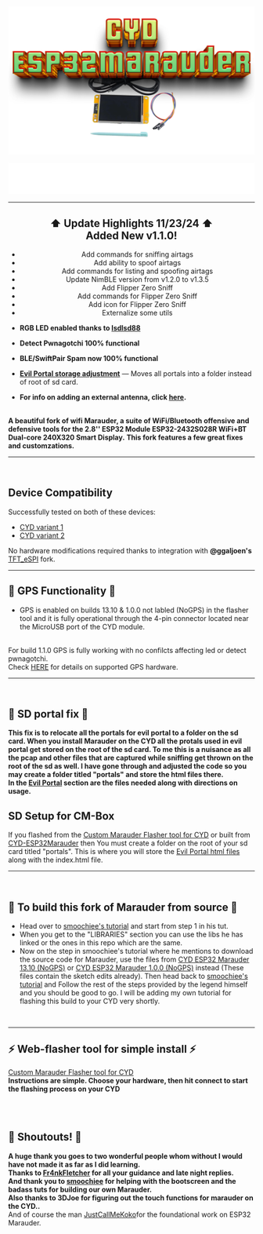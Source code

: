 ![Header](pictures/mainheader.png)
<br>


<p align="center">
  <img src="https://github.com/ATOMNFT/CM-Box/blob/main/Images/Repolike.svg">
  </p>
  
---

<div align="center">
  
  ## ⬆ Update Highlights 11/23/24 ⬆ <br> Added New v1.1.0!
  
- Add commands for sniffing airtags
- Add ability to spoof airtags
- Add commands for listing and spoofing airtags
- Update NimBLE version from v1.2.0 to v1.3.5
- Add Flipper Zero Sniff
- Add commands for Flipper Zero Sniff
- Add icon for Flipper Zero Sniff
- Externalize some utils
  

</div>

- **RGB LED enabled thanks to [**lsdlsd88**](https://github.com/lsdlsd88)**

- **Detect Pwnagotchi 100% functional**
    
- **BLE/SwiftPair Spam now 100% functional**

- **<a href=https://github.com/ATOMNFT/CYD-ESP32Marauder/tree/master/Evil%20Portal%20Stuff>Evil Portal storage adjustment</a>** — Moves all portals into a folder instead of root of sd card.

- **For info on adding an external antenna, click [here](https://github.com/Fr4nkFletcher/ESP32-Marauder-Cheap-Yellow-Display/blob/master/AntennaMod.md).**
<br>
<b>A beautiful fork of wifi Marauder, a suite of WiFi/Bluetooth offensive and defensive tools for the 2.8'' ESP32 Module ESP32-2432S028R WiFi+BT Dual-core 240X320 Smart Display.</b>
<b>This fork features a few great fixes and customzations.</b>

<hr>
<br>
  
## Device Compatibility

Successfully tested on both of these devices:
- [CYD variant 1](https://amazon.com/dp/B0BVFXR313)
- [CYD variant 2](https://amazon.com/dp/B0CLR7MQ91)

No hardware modifications required thanks to integration with **@ggaljoen's** [TFT_eSPI](https://github.com/ggaljoen/TFT_eSPI) fork.

<hr>

## 📡 GPS Functionality 📡

- GPS is enabled on builds 13.10 & 1.0.0 not labled (NoGPS) in the flasher tool and it is fully operational through the 4-pin connector located near the MicroUSB port of the CYD module. 
<br>
For build 1.1.0 GPS is fully working with no confilcts affecting led or detect pwnagotchi.
<br>
Check <a href=https://github.com/justcallmekoko/ESP32Marauder/wiki/gps-modification>HERE</a> for details on supported GPS hardware.

<hr>
<br>

## 💾 SD portal fix 💾

  <b> This fix is to relocate all the portals for evil portal to a folder on the sd card. When you install Marauder on the CYD all the protals used in evil portal get stored on the root of the sd card. To me this is a nuisance as all the pcap and other files that are captured while sniffing get thrown on the root of the sd as well. I have gone through and adjusted the code so you may create a folder titled "portals" and store the html files there.<br>In the <a href=https://github.com/ATOMNFT/CYD-ESP32Marauder/tree/master/Evil%20Portal%20Stuff>Evil Portal</a> section are the files needed along with directions on usage. </b>
  
  ## SD Setup for CM-Box
If you flashed from the <a href=https://atomnft.github.io/CM-Box/flash0.html>Custom Marauder Flasher tool for CYD</a> or built from <a href=https://github.com/ATOMNFT/CYD-ESP32Marauder>CYD-ESP32Marauder</a> then You must create a folder on the root of your sd card titled "portals". This is where you will store the <a href=https://github.com/ATOMNFT/CYD-ESP32Marauder/tree/master/Evil%20Portal%20Stuff>Evil Portal html files</a> along with the index.html file.
 
<hr>
<br>
  
## 🔧 To build this fork of Marauder from source 🔧

- Head over to <a href=https://github.com/smoochiee/Marauder-FOR-CYD---CHEAP-YELLOW-DISPLAY>smoochiee's tutorial</a> and start from step 1 in his tut.
- When you get to the "LIBRARIES" section you can use the libs he has linked or the ones in this repo which are the same.
- Now on the step in smoochiee's tutorial where he mentions to download the source code for Marauder, use the files from  <a href=https://github.com/ATOMNFT/CYD-ESP32Marauder/tree/master/CYD%20ESP32%20Marauder%2013.10%20(NoGPS)>CYD ESP32 Marauder 13.10 (NoGPS)</a> or <a href=https://github.com/ATOMNFT/CYD-ESP32Marauder/tree/master/CYD%20ESP32%20Marauder%201.0.0%20(NoGPS)>CYD ESP32 Marauder 1.0.0 (NoGPS)</a> instead (These files contain the sketch edits already). Then head back to <a href=https://github.com/smoochiee/Marauder-FOR-CYD---CHEAP-YELLOW-DISPLAY>smoochiee's tutorial</a> and Follow the rest of the steps provided by the legend himself and you should be good to go. I will be adding my own tutorial for flashing this build to your CYD very shortly.

<br>
<hr>

## ⚡ Web-flasher tool for simple install ⚡
 <a href=https://atomnft.github.io/CM-Box/flash0.html>Custom Marauder Flasher tool for CYD</a>
 <br>
 <b>Instructions are simple. Choose your hardware, then hit connect to start the flashing process on your CYD</b>
  
  <br>
  <br>
 
## 📢 Shoutouts! 📢
<b>A huge thank you goes to two wonderful people whom without I would have not made it as far as I  did learning.</b> 
<br>
<b>Thanks to <a href=https://github.com/Fr4nkFletcher>Fr4nkFletcher</a> for all your guidance and late night replies.</b>
<br>
<b>And thank you to <a href=https://github.com/smoochiee>smoochiee</a> for helping with the bootscreen and the badass tuts for building our own Marauder.</b>
<br>
<b>Also thanks to 3DJoe for figuring out the touch functions for marauder on the CYD..</b>
<br>
And of course the man <a href=https://github.com/justcallmekoko>JustCallMeKoko</a>for the foundational work on ESP32 Marauder.
